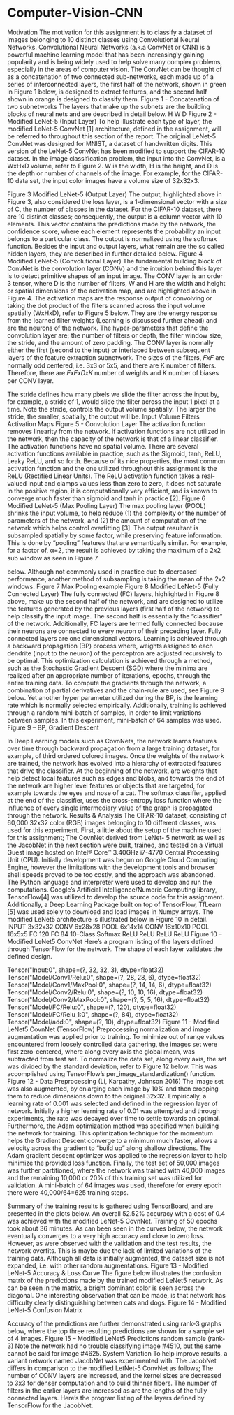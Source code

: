 # Computer-Vision-CNN
Motivation
The motivation for this assignment is to classify a dataset of images belonging to 10 distinct classes using
Convolutional Neural Networks. Convolutional Neural Networks (a.k.a ConvNet or CNN) is a powerful
machine learning model that has been increasingly gaining popularity and is being widely used to help
solve many complex problems, especially in the areas of computer vision. The ConvNet can be thought
of as a concatenation of two connected sub-networks, each made up of a series of interconnected
layers, the first half of the network, shown in green in Figure 1 below, is designed to extract features,
and the second half shown in orange is designed to classify them.
Figure 1 - Concatenation of two subnetworks
The layers that make up the subnets are the building blocks of neural nets and are described in detail
below.
H
W
D
Figure 2 - Modified LeNet-5 (Input Layer)
To help illustrate each type of layer, the modified LeNet-5 ConvNet [1] architecture, defined in the
assignment, will be referred to throughout this section of the report. The original LeNet-5 ConvNet was
designed for MNIST, a dataset of handwritten digits. This version of the LeNet-5 ConvNet has been
modified to support the CIFAR-10 dataset.
In the image classification problem, the input into the ConvNet, is a WxHxD volume, refer to Figure 2. W
is the width, H is the height, and D is the depth or number of channels of the image. For example, for the
CIFAR-10 data set, the input color images have a volume size of 32x32x3.

Figure 3 Modified LeNet-5 (Output Layer)
The output, highlighted above in Figure 3, also considered the loss layer, is a 1-dimensional vector with a
size of C, the number of classes in the dataset. For the CIFAR-10 dataset, there are 10 distinct classes;
consequently, the output is a column vector with 10 elements. This vector contains the predictions
made by the network, the confidence score, where each element represents the probability an input
belongs to a particular class. The output is normalized using the softmax function. Besides the input and
output layers, what remain are the so called hidden layers, they are described in further detailed below.
Figure 4 Modified LeNet-5 (Convolutional Layer)
The fundamental building block of ConvNet is the convolution layer (CONV) and the intuition behind
this layer is to detect primitive shapes of an input image. The CONV layer is an order 3 tensor, where D is
the number of filters, W and H are the width and height or spatial dimensions of the activation map, and
are highlighted above in Figure 4. The activation maps are the response output of convolving or taking
the dot product of the filters scanned across the input volume spatially (WxHxD), refer to Figure 5
below. They are the energy response from the learned filter weights (Learning is discussed further
ahead) and are the neurons of the network. The hyper-parameters that define the convolution layer are;
the number of filters or depth, the filter window size, the stride, and the amount of zero padding. The
CONV layer is normally either the first (second to the input) or interlaced between subsequent layers of
the feature extraction subnetwork. The sizes of the filters, 𝐹𝑥𝐹 are normally odd centered, i.e. 3x3 or
5x5, and there are K number of filters. Therefore, there are 𝐹𝑥𝐹𝑥𝐷𝑥𝐾 number of weights and K number
of biases per CONV layer.

The stride defines how many pixels we slide the filter across the input by, for example, a stride of 1,
would slide the filter across the input 1 pixel at a time. Note the stride, controls the output volume
spatially. The larger the stride, the smaller, spatially, the output will be.
Input Volume
Filters
Activation Maps
Figure 5 - Convolution Layer
The activation function removes linearity from the network. If activation functions are not utilized in the
network, then the capacity of the network is that of a linear classifier. The activation functions have no
spatial volume. There are several activation functions available in practice, such as the Sigmoid, tanh,
ReLU, Leaky ReLU, and so forth. Because of its nice properties, the most common activation function
and the one utilized throughout this assignment is the ReLU (Rectified Linear Units). The ReLU activation
function takes a real-valued input and clamps values less than zero to zero, it does not saturate in the
positive region, it is computationally very efficient, and is known to converge much faster than sigmoid
and tanh in practice [2].
Figure 6 Modified LeNet-5 (Max Pooling Layer)
The max pooling layer (POOL) shrinks the input volume, to help reduce (1) the complexity or the
number of parameters of the network, and (2) the amount of computation of the network which helps
control overfitting [3]. The output resultant is subsampled spatially by some factor, while preserving
feature information. This is done by “pooling” features that are semantically similar. For example, for a
factor of, α=2, the result is achieved by taking the maximum of a 2𝑥2 sub window as seen in Figure 7

below. Although not commonly used in practice due to decreased performance, another method of
subsampling is taking the mean of the 2x2 windows.
Figure 7 Max Pooling example
Figure 8 Modified LeNet-5 (Fully Connected Layer)
The fully connected (FC) layers, highlighted in Figure 8 above, make up the second half of the network,
and are designed to utilize the features generated by the previous layers (first half of the network) to
help classify the input image. The second half is essentially the “classifier” of the network. Additionally,
FC layers are termed fully connected because their neurons are connected to every neuron of their
preceding layer. Fully connected layers are one dimensional vectors.
Learning is achieved through a backward propagation (BP) process where, weights assigned to each
dendrite (input to the neuron) of the perceptron are adjusted recursively to be optimal. This
optimization calculation is achieved through a method, such as the Stochastic Gradient Descent (SGD)
where the minima are realized after an appropriate number of iterations, epochs, through the entire
training data. To compute the gradients through the network, a combination of partial derivatives and
the chain-rule are used, see Figure 9 below. Yet another hyper parameter utilized during the BP, is the
learning rate which is normally selected empirically. Additionally, training is achieved through a random
mini-batch of samples, in order to limit variations between samples. In this experiment, mini-batch of 64
samples was used.
Figure 9 – BP, Gradient Descent

In Deep Learning models such as CovnNets, the network learns features over time through backward
propagation from a large training dataset, for example, of third ordered colored images. Once the
weights of the network are trained, the network has evolved into a hierarchy of extracted features that
drive the classifier. At the beginning of the network, are weights that help detect local features such as
edges and blobs, and towards the end of the network are higher level features or objects that are
targeted, for example towards the eyes and nose of a cat. The softmax classifier, applied at the end of
the classifier, uses the cross-entropy loss function where the influence of every single intermediary
value of the graph is propagated through the network.
Results & Analysis
The CIFAR-10 dataset, consisting of 60,000 32x32 color (RGB) images belonging to 10 different classes,
was used for this experiment.
First, a little about the setup of the machine used for this assignment; The CovnNet derived from LeNet-
5 network as well as the JacobNet in the next section were built, trained, and tested on a Virtual Guest
image hosted on Intel® Core™ 3.40GHz i7-4770 Central Processing Unit (CPU). Initially development was
begun on Google Cloud Computing Engine, however the limitations with the development tools and
browser shell speeds proved to be too costly, and the approach was abandoned. The Python language
and interpreter were used to develop and run the computations. Google’s Artificial Intelligence/Numeric
Computing library, TensorFlow[4] was utilized to develop the source code for this assignment.
Additionally, a Deep Learning Package built on top of TensorFlow, TfLearn [5] was used solely to
download and load images in Numpy arrays. The modified LeNet5 architecture is illustrated below in
Figure 10 in detail.
INPUT
3x32x32
CONV
6x28x28
POOL
6x14x14
CONV
16x10x10
POOL
16x5x5
FC
120
FC
84
10-Class
Softmax
ReLU ReLU ReLU ReLU
Figure 10 – Modified LeNet5 ConvNet
Here’s a program listing of the layers defined through TensorFlow for the network. The shape of each
layer validates the defined design.

Tensor("Input:0", shape=(?, 32, 32, 3), dtype=float32) Tensor("Model/Conv1/Relu:0", shape=(?, 28, 28, 6), dtype=float32) Tensor("Model/Conv1/MaxPool:0", shape=(?, 14, 14, 6), dtype=float32) Tensor("Model/Conv2/Relu:0", shape=(?, 10, 10, 16), dtype=float32) Tensor("Model/Conv2/MaxPool:0", shape=(?, 5, 5, 16), dtype=float32) Tensor("Model/FC/Relu:0", shape=(?, 120), dtype=float32) Tensor("Model/FC/Relu_1:0", shape=(?, 84), dtype=float32) Tensor("Model/add:0", shape=(?, 10), dtype=float32)
Figure 11 - Modified LeNet5 CovnNet (TensorFlow)
Preprocessing normalization and image augmentation was applied prior to training. To minimize out of range values encountered from loosely controlled data gathering, the images set were first zero-centered, where along every axis the global mean, was subtracted from test set. To normalize the data set, along every axis, the set was divided by the standard deviation, refer to Figure 12 below. This was accomplished using TensorFlow’s per_image_standardization() function.
Figure 12 - Data Preprocessing (Li, Karpathy, Johnson 2016)
The image set was also augmented, by enlarging each image by 10% and then cropping them to reduce dimensions down to the original 32x32.
Empirically, a learning rate of 0.001 was selected and defined in the regression layer of network. Initially a higher learning rate of 0.01 was attempted and through experiments, the rate was decayed over time to settle towards an optimal.
Furthermore, the Adam optimization method was specified when building the network for training. This optimization technique for the momentum helps the Gradient Descent converge to a minimum much faster, allows a velocity across the gradient to “build up” along shallow directions. The Adam gradient descent optimizer was applied to the regression layer to help minimize the provided loss function.
Finally, the test set of 50,000 images was further partitioned, where the network was trained with 40,000 images and the remaining 10,000 or 20% of this training set was utilized for validation. A mini-batch of 64 images was used, therefore for every epoch there were 40,000/64=625 training steps.

Summary of the training results is gathered using TensorBoard, and are presented in the plots below. An overall 52.52% accuracy with a cost of 0.4 was achieved with the modified LeNet-5 CovnNet. Training of 50 epochs took about 36 minutes.
As can been seen in the curves below, the network eventually converges to a very high accuracy and close to zero loss. However, as were observed with the validation and the test results, the network overfits. This is maybe due the lack of limited variations of the training data. Although all data is initially augmented, the dataset size is not expanded, i.e. with other random augmentations.
Figure 13 - Modified LeNet-5 Accuracy & Loss Curve
The figure below illustrates the confusion matrix of the predictions made by the trained modified LeNet5 network. As can be seen in the matrix, a bright dominant color is seen across the diagonal. One interesting observation that can be made, is that network has difficulty clearly distinguishing between cats and dogs.
Figure 14 - Modified LeNet-5 Confusion Matrix

Accuracy of the predictions are further demonstrated using rank-3 graphs below, where the top three resulting predictions are shown for a sample set of 4 images.
Figure 15 – Modified LeNet5 Predictions random sample (rank-3)
Note the network had no trouble classifying image #4510, but the same cannot be said for image #4625.
System Variation
To help improve results, a variant network named JacobNet was experimented with. The JacobNet differs in comparison to the modified LetNet-5 ConvNet as follows; The number of CONV layers are increased, and the kernel sizes are decreased to 3x3 for denser computation and to build thinner fibers. The number of filters in the earlier layers are increased as are the lengths of the fully connected layers. Here’s the program listing of the layers defined by TensorFlow for the JacobNet.
